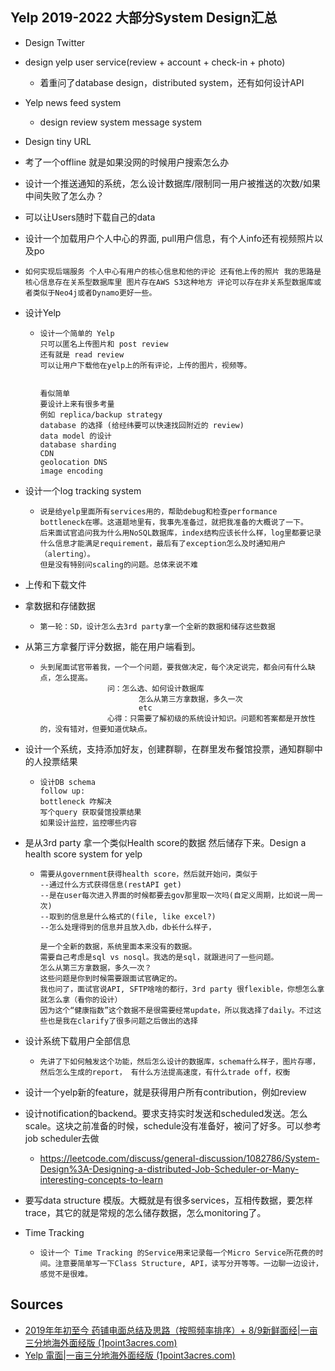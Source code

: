 

## Yelp 2019-2022 大部分System Design汇总

+ Design Twitter

+ design yelp user service(review + account + check-in + photo)

  +  着重问了database design，distributed system，还有如何设计API

+ Yelp news feed system

  + design review system
    message system

+ Design tiny URL

+ 考了一个offline 就是如果没网的时候用户搜索怎么办

+ 设计一个推送通知的系统，怎么设计数据库/限制同一用户被推送的次数/如果中间失败了怎么办？

+ 可以让Users随时下载自己的data

+ 设计一个加载用户个人中心的界面,  pull用户信息，有个人info还有视频照片以及po

+ ```tsx
  如何实现后端服务 个人中心有用户的核心信息和他的评论 还有他上传的照片 我的思路是核心信息存在关系型数据库里 图片存在AWS S3这种地方 评论可以存在非关系型数据库或者类似于Neo4j或者Dynamo更好一些。
  ```

+ 设计Yelp

  + ```tsx
    设计一个简单的 Yelp
    只可以匿名上传图片和 post review
    还有就是 read review
    可以让用户下载他在yelp上的所有评论，上传的图片，视频等。
    
    
    看似简单
    要设计上来有很多考量
    例如 replica/backup strategy
    database 的选择 (给经纬要可以快速找回附近的 review)
    data model 的设计
    database sharding
    CDN
    geolocation DNS
    image encoding
    ```

+ 设计一个log tracking system

  + ```TSX
    说是给yelp里面所有services用的，帮助debug和检查performance bottleneck在哪。这道题地里有，我事先准备过，就把我准备的大概说了一下。
    后来面试官追问我为什么用NoSQL数据库，index结构应该长什么样，log里都要记录什么信息才能满足requirement，最后有了exception怎么及时通知用户（alerting）。
    但是没有特别问scaling的问题。总体来说不难
    ```

+ 上传和下载文件

+ 拿数据和存储数据

  + ```tsx
    第一轮：SD，设计怎么去3rd party拿一个全新的数据和储存这些数据
    ```

+ 从第三方拿餐厅评分数据，能在用户端看到。

  + ```tsx
    头到尾面试官带着我，一个一个问题，要我做决定，每个决定说完，都会问有什么缺点，怎么提高。
                   问：怎么选、如何设计数据库
                          怎么从第三方拿数据，多久一次
                          etc
                   心得：只需要了解初级的系统设计知识。问题和答案都是开放性的，没有错对，但要知道优缺点。
    ```

+ 设计一个系统，支持添加好友，创建群聊，在群里发布餐馆投票，通知群聊中的人投票结果

  + ```tsx
    设计DB schema
    follow up:
    bottleneck 咋解决
    写个query 获取餐馆投票结果
    如果设计监控，监控哪些内容
    ```

+ 是从3rd party 拿一个类似Health score的数据 然后储存下来。Design a health score system for yelp

  + ```tsx
    需要从government获得health score，然后就开始问，类似于
    --通过什么方式获得信息(restAPI get)
    --是在user每次进入界面的时候都要去gov那里取一次吗(自定义周期，比如说一周一次)
    --取到的信息是什么格式的(file, like excel?)
    --怎么处理得到的信息并且放入db，db长什么样子，
    
    是一个全新的数据，系统里面本来没有的数据。
    需要自己考虑是sql vs nosql。我选的是sql，就跟进问了一些问题。
    怎么从第三方拿数据，多久一次？
    这些问题是你到时候需要跟面试官确定的。
    我也问了，面试官说API, SFTP啥啥的都行，3rd party 很flexible，你想怎么拿就怎么拿（看你的设计）
    因为这个“健康指数”这个数据不是很需要经常update，所以我选择了daily。不过这些也是我在clarify了很多问题之后做出的选择
    ```

+ 设计系统下载用户全部信息

  + ```tsx
    先讲了下如何触发这个功能，然后怎么设计的数据库，schema什么样子，图片存哪，然后怎么生成的report， 有什么方法提高速度，有什么trade off，权衡
    ```

+ 设计一个yelp新的feature，就是获得用户所有contribution，例如review

+ 设计notification的backend。要求支持实时发送和scheduled发送。怎么scale。这块之前准备的时候，schedule没有准备好，被问了好多。可以参考job scheduler去做

  + https://leetcode.com/discuss/general-discussion/1082786/System-Design%3A-Designing-a-distributed-Job-Scheduler-or-Many-interesting-concepts-to-learn

+ 要写data structure 模版。大概就是有很多services，互相传数据，要怎样trace，其它的就是常规的怎么储存数据，怎么monitoring了。

+ Time Tracking

  + ```tsx
    设计一个 Time Tracking 的Service用来记录每一个Micro Service所花费的时间。注意要简单写一下Class Structure, API，读写分开等等。一边聊一边设计，感觉不是很难。
    ```





## Sources

+ [2019年年初至今 药铺电面总结及思路（按照频率排序）+ 8/9新鲜面经|一亩三分地海外面经版 (1point3acres.com)](https://www.1point3acres.com/bbs/forum.php?mod=viewthread&tid=542585&ctid=229046)
+ [Yelp 電面|一亩三分地海外面经版 (1point3acres.com)](https://www.1point3acres.com/bbs/thread-511141-1-1.html)

